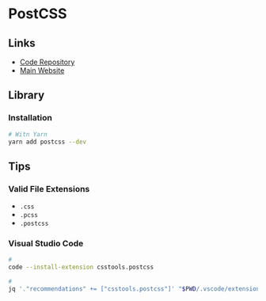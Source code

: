 # PostCSS

## Links

- [Code Repository](https://github.com/postcss/postcss)
- [Main Website](https://postcss.org/)

<!--
link(rel='stylesheet', media='(width: 320px)', href='/assets/styles/app-xs.css')
link(rel='stylesheet', media='(min-width: 321px) and (max-width: 480px)', href='/assets/styles/app-sm.css')
link(rel='stylesheet', media='(min-width: 481px) and (max-width: 749px)', href='/assets/styles/app-md.css')
link(rel='stylesheet', media='(min-width: 750px) and (max-width: 991px)', href='/assets/styles/app-md.css')
link(rel='stylesheet', media='(min-width: 992px) and (max-width: 1169px)', href='/assets/styles/app-lg.css')
link(rel='stylesheet', media='(min-width: 1170px)', href='/assets/styles/app-xl.css')

postcss-combine-media-query
postcss-extract-media-query
-->

<!-- ## Configuration

```sh
cat << EOF > ./.postcssrc.json
{
  "plugins": {
    "autoprefixer": {}
  }
}
EOF
``` -->

## Library

### Installation

```sh
# Witn Yarn
yarn add postcss --dev
```

## Tips

### Valid File Extensions

- `.css`
- `.pcss`
- `.postcss`

### Visual Studio Code

```sh
#
code --install-extension csstools.postcss

#
jq '."recommendations" += ["csstools.postcss"]' "$PWD/.vscode/extensions.json" | sponge "$PWD/.vscode/extensions.json"
```

<!-- #### Autocomplete/Expansion Support

**Dependencies:** [Emmet](/emmet.md)

```sh
#
jq '."emmet.includeLanguages".postcss |= "css"' "$PWD/.vscode/settings.json" | \
  sponge "$PWD/.vscode/settings.json"

#
jq '."emmet.syntaxProfiles".postcss |= "css"' "$PWD/.vscode/settings.json" | \
  sponge "$PWD/.vscode/settings.json"
``` -->
